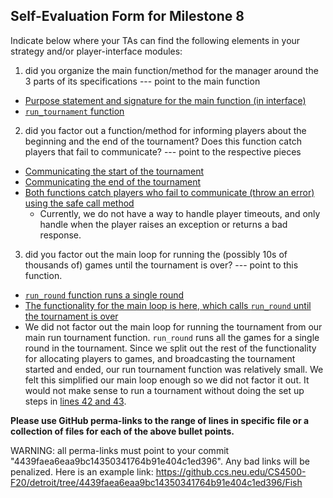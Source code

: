 ## Self-Evaluation Form for Milestone 8

Indicate below where your TAs can find the following elements in your strategy and/or player-interface modules:

1. did you organize the main function/method for the manager around
the 3 parts of its specifications --- point to the main function
- [Purpose statement and signature for the main function (in interface)](https://github.ccs.neu.edu/CS4500-F20/detroit/blob/4439faea6eaa9bc14350341764b91e404c1ed396/Fish/Admin/manager_interface.py#L13-L28)
- [`run_tournament` function](https://github.ccs.neu.edu/CS4500-F20/detroit/blob/4439faea6eaa9bc14350341764b91e404c1ed396/Fish/Admin/manager.py#L41-L53)

2. did you factor out a function/method for informing players about
the beginning and the end of the tournament? Does this function catch
players that fail to communicate? --- point to the respective pieces
- [Communicating the start of the tournament](https://github.ccs.neu.edu/CS4500-F20/detroit/blob/4439faea6eaa9bc14350341764b91e404c1ed396/Fish/Admin/manager.py#L169-L183)
- [Communicating the end of the tournament](https://github.ccs.neu.edu/CS4500-F20/detroit/blob/4439faea6eaa9bc14350341764b91e404c1ed396/Fish/Admin/manager.py#L186-L203)
- [Both functions catch players who fail to communicate (throw an error) using the safe call method](https://github.ccs.neu.edu/CS4500-F20/detroit/blob/4439faea6eaa9bc14350341764b91e404c1ed396/Fish/Admin/manager.py#L213-L224)
  - Currently, we do not have a way to handle player timeouts, and only handle when the player raises an exception or returns a bad response.

3. did you factor out the main loop for running the (possibly 10s of
thousands of) games until the tournament is over? --- point to this
function.
- [`run_round` function runs a single round](https://github.ccs.neu.edu/CS4500-F20/detroit/blob/4439faea6eaa9bc14350341764b91e404c1ed396/Fish/Admin/manager.py#L84-L104)
- [The functionality for the main loop is here, which calls `run_round` until the tournament is over](https://github.ccs.neu.edu/CS4500-F20/detroit/blob/4439faea6eaa9bc14350341764b91e404c1ed396/Fish/Admin/manager.py#L84-L104)
- We did not factor out the main loop for running the tournament from our main run tournament function. `run_round` runs all the games for a single round in the tournament. Since we split out the rest of the functionality for allocating players to games, and broadcasting the tournament started and ended, our run tournament function was relatively small. We felt this simplified our main loop enough so we did not factor it out. It would not make sense to run a tournament without doing the set up steps in [lines 42 and 43](https://github.ccs.neu.edu/CS4500-F20/detroit/blob/4439faea6eaa9bc14350341764b91e404c1ed396/Fish/Admin/manager.py#L42-L43).


**Please use GitHub perma-links to the range of lines in specific
file or a collection of files for each of the above bullet points.**


  WARNING: all perma-links must point to your commit "4439faea6eaa9bc14350341764b91e404c1ed396".
  Any bad links will be penalized.
  Here is an example link:
    <https://github.ccs.neu.edu/CS4500-F20/detroit/tree/4439faea6eaa9bc14350341764b91e404c1ed396/Fish>

